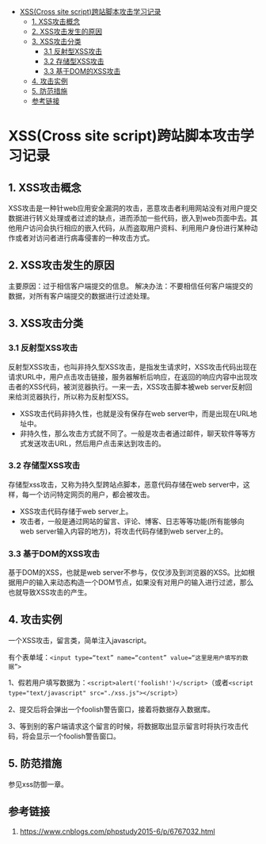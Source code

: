 
<!-- @import "[TOC]" {cmd="toc" depthFrom=1 depthTo=6 orderedList=false} -->

<!-- code_chunk_output -->

* [XSS(Cross site script)跨站脚本攻击学习记录](#xsscross-site-script跨站脚本攻击学习记录)
	* [1. XSS攻击概念](#1-xss攻击概念)
	* [2. XSS攻击发生的原因](#2-xss攻击发生的原因)
	* [3. XSS攻击分类](#3-xss攻击分类)
		* [3.1 反射型XSS攻击](#31-反射型xss攻击)
		* [3.2 存储型XSS攻击](#32-存储型xss攻击)
		* [3.3 基于DOM的XSS攻击](#33-基于dom的xss攻击)
	* [4. 攻击实例](#4-攻击实例)
	* [5. 防范措施](#5-防范措施)
	* [参考链接](#参考链接)

<!-- /code_chunk_output -->

# XSS(Cross site script)跨站脚本攻击学习记录

## 1. XSS攻击概念
XSS攻击是一种针web应用安全漏洞的攻击，恶意攻击者利用网站没有对用户提交数据进行转义处理或者过滤的缺点，进而添加一些代码，嵌入到web页面中去。其他用户访问会执行相应的嵌入代码，从而盗取用户资料、利用用户身份进行某种动作或者对访问者进行病毒侵害的一种攻击方式。

## 2. XSS攻击发生的原因
主要原因：过于相信客户端提交的信息。
解决办法：不要相信任何客户端提交的数据，对所有客户端提交的数据进行过滤处理。

## 3. XSS攻击分类
### 3.1 反射型XSS攻击
反射型XSS攻击，也叫非持久型XSS攻击，是指发生请求时，XSS攻击代码出现在请求URL中，用户点击攻击链接，服务器解析后响应，在返回的响应内容中出现攻击者的XSS代码，被浏览器执行。一来一去，XSS攻击脚本被web server反射回来给浏览器执行，所以称为反射型XSS。
* XSS攻击代码非持久性，也就是没有保存在web server中，而是出现在URL地址中。
* 非持久性，那么攻击方式就不同了。一般是攻击者通过邮件，聊天软件等等方式发送攻击URL，然后用户点击来达到攻击的。

### 3.2 存储型XSS攻击
存储型xss攻击，又称为持久型跨站点脚本，恶意代码存储在web server中，这样，每一个访问特定网页的用户，都会被攻击。

* XSS攻击代码存储于web server上。
* 攻击者，一般是通过网站的留言、评论、博客、日志等等功能(所有能够向web server输入内容的地方)，将攻击代码存储到web server上的。

### 3.3 基于DOM的XSS攻击
基于DOM的XSS，也就是web server不参与，仅仅涉及到浏览器的XSS。比如根据用户的输入来动态构造一个DOM节点，如果没有对用户的输入进行过滤，那么也就导致XSS攻击的产生。

## 4. 攻击实例
一个XSS攻击，留言类，简单注入javascript。

有个表单域：`<input type=“text” name=“content” value=“这里是用户填写的数据”>`

1、假若用户填写数据为：`<script>alert('foolish!')</script>`（或者`<script type="text/javascript" src="./xss.js"></script>`）

2、提交后将会弹出一个foolish警告窗口，接着将数据存入数据库。

3、等到别的客户端请求这个留言的时候，将数据取出显示留言时将执行攻击代码，将会显示一个foolish警告窗口。

## 5. 防范措施
参见xss防御一章。


## 参考链接
1. https://www.cnblogs.com/phpstudy2015-6/p/6767032.html
